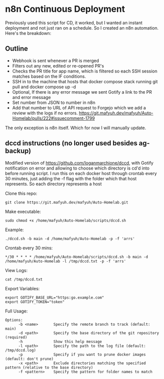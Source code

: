 # n8n Continuous Deployment
Previously used this script for CD, it worked, but I wanted an instant deployment and not just ran on a schedule. So I created an n8n automation. Here's the breakdown:

## Outline

- Webhook is sent whenever a PR is merged
- Filters out any new, edited or re-opened PR's
- Checks the PR title for app name, which is filtered so each SSH session matches based on the IF conditions.
- SSH in to the machine that hosts that docker compose stack running git pull and docker compose up -d 
- Optional, If there is any error message we sent Gotify a link to the PR and error message
- Set number from JSON to number in n8n
- Add that number to URL of API request to Forgejo which we add a review with the logs if no errors. https://git.mafyuh.dev/mafyuh/Auto-Homelab/pulls/222#issuecomment-1799

The only exception is n8n itself. Which for now I will manually update.

## dccd instructions (no longer used besides ag-backup)

Modified version of https://github.com/loganmarchione/dccd, with Gotify notification on error and allowing to choose which directory is cd'd into before running script. I run this on each docker host through crontab every 30 minutes, just adding the -f flag with the folder which that host represents. So each directory represents a host

Clone this repo:
```
git clone https://git.mafyuh.dev/mafyuh/Auto-Homelab.git
```

Make executable:
```
sudo chmod +x /home/mafyuh/Auto-Homelab/scripts/dccd.sh
```
Example:
```
./dccd.sh -b main -d /home/mafyuh/Auto-Homelab -p -f 'arrs'
```
Crontab every 30 mins:
```
*/30 * * * * /home/mafyuh/Auto-Homelab/scripts/dccd.sh -b main -d /home/mafyuh/Auto-Homelab -l /tmp/dccd.txt -p -f 'arrs'
```
View Logs:
```
cat /tmp/dccd.txt
```
Export Variables:
```
export GOTIFY_BASE_URL="https:go.example.com"
export GOTIFY_TOKEN="token"
```
Full Usage:
```
Options:
      -b <name>       Specify the remote branch to track (default: main)
      -d <path>       Specify the base directory of the git repository (required)
      -h              Show this help message
      -l <path>       Specify the path to the log file (default: /tmp/dccd.log)
      -p              Specify if you want to prune docker images (default: don't prune)
      -x <path>       Exclude directories matching the specified pattern (relative to the base directory)
      -f <pattern>    Specify the pattern for folder names to match
```